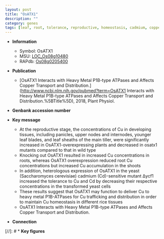 ```yaml
---
layout: post
title: "OsATX1"
description: ""
category: genes
tags: [leaf, root, tolerance, reproductive, homeostasis, cadmium, copper]
---
```


* **Information**  
    + Symbol: OsATX1  
    + MSU: [LOC_Os08g10480](http://rice.uga.edu/cgi-bin/ORF_infopage.cgi?orf=LOC_Os08g10480)  
    + RAPdb: [Os08g0205400](http://rapdb.dna.affrc.go.jp/viewer/gbrowse_details/irgsp1?name=Os08g0205400)  

* **Publication**  
    + [OsATX1 Interacts with Heavy Metal P1B-type ATPases and Affects Copper Transport and Distribution.](http://www.ncbi.nlm.nih.gov/pubmed?term=OsATX1 Interacts with Heavy Metal P1B-type ATPases and Affects Copper Transport and Distribution.%5BTitle%5D), 2018, Plant Physiol.

* **Genbank accession number**  

* **Key message**  
    + At the reproductive stage, the concentrations of Cu in developing tissues, including panicles, upper nodes and internodes, younger leaf blades, and leaf sheaths of the main tiller, were significantly increased in OsATX1-overexpressing plants and decreased in osatx1 mutants compared to that in wild type
    + Knocking out OsATX1 resulted in increased Cu concentrations in roots, whereas OsATX1 overexpression reduced root Cu concentrations but increased Cu accumulation in the shoots
    + In addition, heterologous expression of OsATX1 in the yeast (Saccharomyces cerevisiae) cadmium (Cd)-sensitive mutant Δycf1 increased the tolerance to Cu and Cd by decreasing their respective concentrations in the transformed yeast cells
    + These results suggest that OsATX1 may function to deliver Cu to heavy metal P1B-ATPases for Cu trafficking and distribution in order to maintain Cu homeostasis in different rice tissues
    + OsATX1 Interacts with Heavy Metal P1B-type ATPases and Affects Copper Transport and Distribution.

* **Connection**  

[//]: # * **Key figures**  


